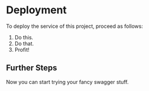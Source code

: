 # Deployment
To deploy the service of this project, proceed as follows:

1. Do this.
2. Do that.
3. Profit!

## Further Steps
Now you can start trying your fancy swagger stuff.